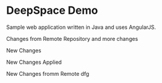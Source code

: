 # DeepSpace Demo

Sample web application written in Java and uses AngularJS.

Changes from Remote Repository and more changes

New Changes


New Changes Applied

New Changes fromm Remote
dfg

